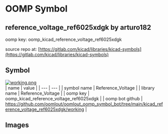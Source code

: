 # OOMP Symbol  
## reference_voltage_ref6025xdgk  by arturo182  
  
oomp key: oomp_kicad_reference_voltage_ref6025xdgk  
  
source repo at: [https://gitlab.com/kicad/libraries/kicad-symbols](https://gitlab.com/kicad/libraries/kicad-symbols)  
## Symbol  
  
[![working.png](working_600.png)](working.png)  
| name | value | 
| --- | --- | 
| symbol name | Reference_Voltage | 
| library name | Reference_Voltage | 
| oomp key | oomp_kicad_reference_voltage_ref6025xdgk | 
| oomp bot github | https://github.com/oomlout/oomlout_oomp_symbol_bot/tree/main/kicad_reference_voltage_ref6025xdgk/working | 
## Images  
